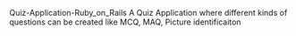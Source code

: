 Quiz-Application-Ruby_on_Rails
A Quiz Application where different kinds of questions can be created like MCQ, MAQ, Picture identificaiton
